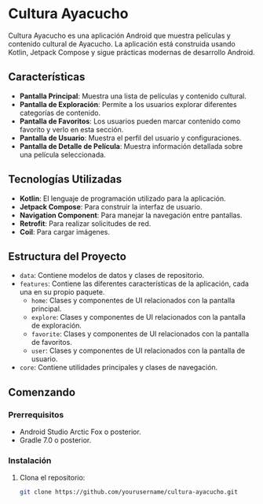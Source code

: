 # Cultura Ayacucho

Cultura Ayacucho es una aplicación Android que muestra películas y contenido cultural de Ayacucho. La aplicación está construida usando Kotlin, Jetpack Compose y sigue prácticas modernas de desarrollo Android.

## Características

- **Pantalla Principal**: Muestra una lista de películas y contenido cultural.
- **Pantalla de Exploración**: Permite a los usuarios explorar diferentes categorías de contenido.
- **Pantalla de Favoritos**: Los usuarios pueden marcar contenido como favorito y verlo en esta sección.
- **Pantalla de Usuario**: Muestra el perfil del usuario y configuraciones.
- **Pantalla de Detalle de Película**: Muestra información detallada sobre una película seleccionada.

## Tecnologías Utilizadas

- **Kotlin**: El lenguaje de programación utilizado para la aplicación.
- **Jetpack Compose**: Para construir la interfaz de usuario.
- **Navigation Component**: Para manejar la navegación entre pantallas.
- **Retrofit**: Para realizar solicitudes de red.
- **Coil**: Para cargar imágenes.

## Estructura del Proyecto

- `data`: Contiene modelos de datos y clases de repositorio.
- `features`: Contiene las diferentes características de la aplicación, cada una en su propio paquete.
  - `home`: Clases y componentes de UI relacionados con la pantalla principal.
  - `explore`: Clases y componentes de UI relacionados con la pantalla de exploración.
  - `favorite`: Clases y componentes de UI relacionados con la pantalla de favoritos.
  - `user`: Clases y componentes de UI relacionados con la pantalla de usuario.
- `core`: Contiene utilidades principales y clases de navegación.

## Comenzando

### Prerrequisitos

- Android Studio Arctic Fox o posterior.
- Gradle 7.0 o posterior.

### Instalación

1. Clona el repositorio:
   ```sh
   git clone https://github.com/yourusername/cultura-ayacucho.git
